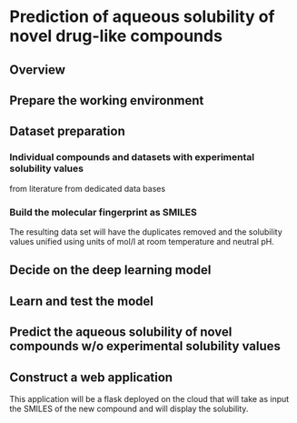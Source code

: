 # Prediction of aqueous solubility of novel drug-like compounds

## Overview

## Prepare the working environment

## Dataset preparation

### Individual compounds and datasets with experimental solubility values

from literature
from dedicated data bases

### Build the molecular fingerprint as SMILES

The resulting data set will have the duplicates removed and the solubility values unified using units of mol/l at room temperature and neutral pH.

## Decide on the deep learning model

## Learn and test the model

## Predict the aqueous solubility of novel compounds w/o experimental solubility values

## Construct a web application

This application will be a flask deployed on the cloud that will take as input the SMILES of the new compound and  will display the solubility.


